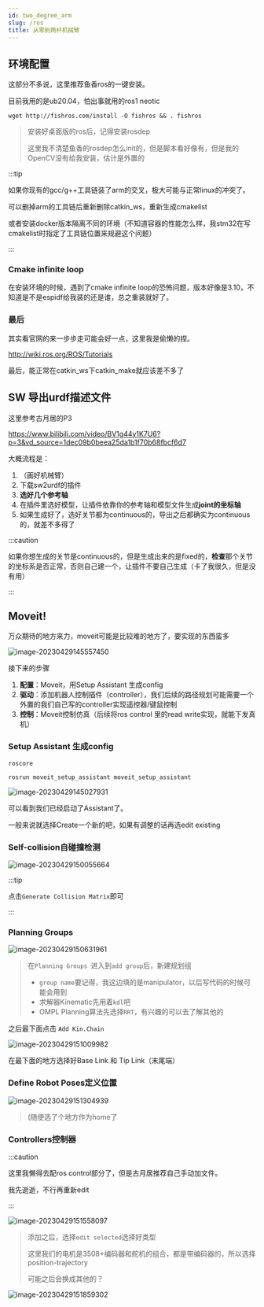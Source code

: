 ```yaml
---
id: two_degree_arm
slug: /ros
title: 从零到两杆机械臂
---
```


## 环境配置

这部分不多说，这里推荐鱼香ros的一键安装。

目前我用的是ub20.04，怕出事就用的ros1 neotic

```shell
wget http://fishros.com/install -O fishros && . fishros
```

> 安装好桌面版的ros后，记得安装rosdep
>
> 这里我不清楚鱼香的rosdep怎么init的，但是脚本看好像有，但是我的OpenCV没有给我安装，估计是外置的



:::tip

如果你现有的gcc/g++工具链装了arm的交叉，极大可能与正常linux的冲突了。

可以删掉arm的工具链后重新删除catkin_ws，重新生成cmakelist

或者安装docker版本隔离不同的环境（不知道容器的性能怎么样，我stm32在写cmakelist时指定了工具链位置来规避这个问题）

:::

### Cmake infinite loop

在安装环境的时候，遇到了cmake infinite loop的恐怖问题，版本好像是3.10，不知道是不是espidf给我装的还是谁，总之重装就好了。



### 最后

其实看官网的来一步步走可能会好一点，这里我是偷懒的捏。

http://wiki.ros.org/ROS/Tutorials

最后，能正常在catkin_ws下catkin_make就应该差不多了



## SW 导出urdf描述文件

这里参考古月居的P3

https://www.bilibili.com/video/BV1g44y1K7U6?p=3&vd_source=1dec09b0beea25da1b1f70b68fbcf6d7



大概流程是：

1. （画好机械臂）
2. 下载sw2urdf的插件
3. **选好几个参考轴**
4. 在插件里选好模型，让插件依靠你的参考轴和模型文件生成**joint的坐标轴**
5. 如果生成好了，选好关节都为continuous的，导出之后都确实为continuous的，就差不多得了



:::caution

如果你想生成的关节是continuous的，但是生成出来的是fixed的，**检查**那个关节的坐标系是否正常，否则自己建一个，让插件不要自己生成（卡了我很久，但是没有用）

:::



## Moveit!

万众期待的地方来力，moveit可能是比较难的地方了，要实现的东西蛮多

![image-20230429145557450](https://pic.imgdb.cn/item/644cbf7e0d2dde57776380f7)



接下来的步骤

1. **配置**：Moveit，用Setup Assistant 生成config
2. **驱动**：添加机器人控制插件（controller），我们后续的路径规划可能需要一个外置的我们自己写的controller实现遥控器/键鼠控制
3. **控制**：Moveit控制仿真（后续将ros control 里的read write实现，就能下发真机）

### 

### Setup Assistant 生成config

```shell
roscore
```

```shell
rosrun moveit_setup_assistant moveit_setup_assistant
```



![image-20230429145027931](https://pic.imgdb.cn/item/644cbf600d2dde5777636827)

可以看到我们已经启动了Assistant了。

一般来说就选择Create一个新的吧，如果有调整的话再选edit existing

### Self-collision自碰撞检测

![image-20230429150055664](https://pic.imgdb.cn/item/644cc0a80d2dde577764d4a0)



:::tip

点击`Generate Collision Matrix`即可

:::

### Planning Groups

![image-20230429150631961](https://pic.imgdb.cn/item/644cc1f80d2dde5777663ede)

> 在`Planning Groups `进入到`add group`后，新建规划组
>
> - `group name`要记得，我这边填的是manipulator，以后写代码的时候可能会用到
> - 求解器Kinematic先用着`kdl`吧
> - OMPL Planning算法先选择`RRT`，有兴趣的可以去了解其他的

之后最下面点击 `Add Kin.Chain`

![image-20230429151009982](https://pic.imgdb.cn/item/644cc2d20d2dde5777670444)

在最下面的地方选择好Base Link 和 Tip Link（末尾端）



### Define Robot Poses定义位置

![image-20230429151304939](https://pic.imgdb.cn/item/644cc3810d2dde577767938a)

> (随便选了个地方作为home了

### Controllers控制器

:::caution

这里我懒得去配ros control部分了，但是古月居推荐自己手动加文件。

我先逝逝，不行再重新edit

:::

![image-20230429151558097](https://pic.imgdb.cn/item/644cc42e0d2dde5777681865)

> 添加之后，选择`edit selected`选择好类型
>
> 这里我们的电机是3508+编码器和舵机的组合，都是带编码器的，所以选择position-trajectory
>
> 可能之后会换成其他的？

![image-20230429151859302](https://pic.imgdb.cn/item/644cc4e30d2dde577768a9a0)
